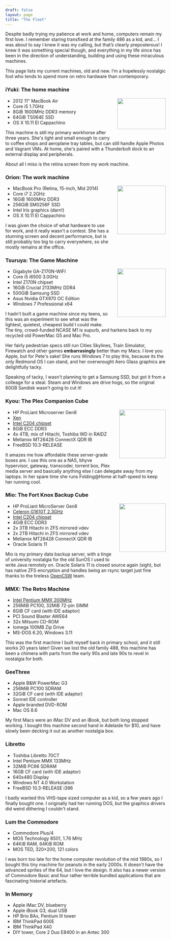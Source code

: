 ```yaml
---
draft: false
layout: page
title: "The Fleet"
---
```

Despite badly trying my patience at work and home, computers remain my first love. I remember staring transfixed at the family 486 as a kid, and… I was about to say I knew it was my calling, but that’s clearly preposterous! I knew it was something special though, and everything in my life since has been in the direction of understanding, building and using these miraculous machines.

This page lists my current machines, old and new. I’m a hopelessly nostalgic fool who tends to spend more on retro hardware than contemporary.

### iYuki: The home machine

<p><img src="https://rubenerd.com/files/2016/fleet-iyuki.jpg" alt="" style="width:152px; height:97px; float:right; margin:0 0 20px 20px;" /></p>

* 2012 11" MacBook Air
* Core i5 1.7GHz
* 8GiB 1600MHz DDR3 memory
* 64GiB TS064E SSD
* OS X 10.11 El Cappachino

This machine is still my primary workhorse after three years. She's light and small enough to carry to coffee shops and aeroplane tray tables, but can still handle Apple Photos and Vagrant VMs. At home, she's paired with a Thunderbolt dock to an external display and peripherals.

About all I miss is the retina screen from my work machine.

### Orion: The work machine

<p><img src="https://rubenerd.com/files/2016/fleet-orion.png" alt="" style="width:152px; float:right; margin:0 0 20px 20px;" /></p>

* MacBook Pro (Retina, 15-inch, Mid 2014)
* Core i7 2.2GHz
* 16GiB 1600MHz DDR3
* 256GiB SM0256F SSD
* Intel Iris graphics (darn!)
* OS X 10.11 El Cappachino

I was given the choice of what hardware to use for work, and it really wasn't a contest. She has a stunning screen and decent performance, but is still probably too big to carry everywhere, so she mostly remains at the office.

### Tsuruya: The Game Machine

<p><img src="https://rubenerd.com/files/2016/fleet-tsuruya.jpg" alt="" style="width:152px; float:right; margin:0 0 20px 20px;" /></p>

* Gigabyte GA-Z170N-WIFI
* Core i5 i6500 3.0GHz
* Intel Z170N chipset
* 16GiB Crucial 2133MHz DDR4
* 500GiB Samsung SSD
* Asus Nvidia GTX970 OC Edition
* Windows 7 Professional x64

I hadn't built a game machine since my teens, so this was an experiment to see what was the lightest, quietest, cheapest build I could make. The tiny, crowd-funded NCASE M1 is supurb, and harkens back to my recycled old PowerMac G5 and Mac Pro.

Her fairly pedestrian specs still run Cities Skylines, Train Simulator, Firewatch and other games **embarrasingly** better than my Macs. I love you Apple, but for Pete's sake! She runs Windows 7 to play this, because its the only Redmond OS I can stand, and her overwrought Aero Glass graphics are delightfully tacky.

Speaking of tacky, I wasn't planning to get a Samsung SSD, but got it from a colleage for a steal. Steam and Windows are drive hogs, so the original 60GB Sandisk wasn't going to cut it!

### Kyou: The Plex Companion Cube

<p><img src="https://rubenerd.com/files/2016/fleet-cube.jpg" alt="" style="width:146px; height:152px; float:right; margin:0 0 20px 20px;" /></p>

* HP ProLiant Microserver Gen8
* [Xen](http://ark.intel.com/products/71074)
* [Intel C204 chipset](http://ark.intel.com/products/52804/Intel-BD82C204-PCH)
* 8GiB ECC DDR3
* 4x 4TB, mix of Hitachi, Toshiba WD in RAIDZ
* Mellanox MT26428 ConnectX QDR IB
* FreeBSD 10.3-RELEASE

It amazes me how affordable these server-grade boxes are. I use this one as a NAS, bhyve hypervisor, gateway, transcoder, torrent box, Plex media server and basically anything else I can delegate away from my laptops. In her spare time she runs Folding@Home at half-speed to keep her running cool.

### Mio: The Fort Knox Backup Cube

<p><img src="https://rubenerd.com/files/2016/fleet-cube.jpg" alt="" style="width:146px; height:152px; float:right; margin:0 0 20px 20px;" /></p>

* HP ProLiant MicroServer Gen8
* [Celeron G1610T 2.3GHz](http://ark.intel.com/products/71074)
* [Intel C204 chipset](http://ark.intel.com/products/52804/Intel-BD82C204-PCH)
* 4GiB ECC DDR3
* 2x 3TB Hitachi in ZFS mirrored vdev
* 2x 2TB Hitachi in ZFS mirrored vdev
* Mellanox MT26428 ConnectX QDR IB
* Oracle Solaris 11

Mio is my primary data backup server, with a tinge of university nostalgia for the old SunOS I used to write Java remotely on. Oracle Solaris 11 is closed source again (sigh), but has native ZFS encryption and handles being an rsync target just fine thanks to the tireless <a href="https://www.opencsw.org/">OpenCSW</a> team.

### MMX: The Retro Machine

* [Intel Pentium MMX 200MHz](http://ark.intel.com/products/49966/Intel-Pentium-Processor-with-MMX-Technology-200-MHz-66-MHz-FSB)
* 256MiB PC100, 32MiB 72-pin SIMM
* 8GiB CF card (with IDE adaptor)
* PCI Sound Blaster AWE64
* 32x Mitsumi CD-ROM
* Iomega 100MB Zip Drive 
* MS-DOS 6.20, Windows 3.11

This was the first machine I built myself back in primary school, and it still works 20 years later! Given we lost the old family 488, this machine has been a chimera with parts from the early 90s and late 90s to revel in nostalgia for both.


### GeeThree

* Apple B&W PowerMac G3
* 256MiB PC100 SDRAM
* 32GiB CF card (with IDE adaptor)
* Sonnet IDE controller
* Apple branded DVD-ROM
* Mac OS 8.6

My first Macs were an iMac DV and an iBook, but both long stopped working. I bought this machine second hand in Adelaide for $10, and have slowly been decking it out as another nostalgia box. 


### Libretto

* Toshiba Libretto 70CT
* Intel Pentium MMX 133MHz
* 32MiB PC66 SDRAM
* 16GB CF card (with IDE adaptor)
* 640x480 Display
* Windows NT 4.0 Workstation
* FreeBSD 10.3-RELEASE i386

I badly wanted this VHS-tape sized computer as a kid, so a few years ago I finally bought one. I originally had her running DOS, but the graphics drivers did weird dithering I couldn't stand.


### Lum the Commodore

* Commodore Plus/4
* MOS Technology 8501, 1.76 MHz
* 64KiB RAM, 64KiB ROM
* MOS TED, 320×200, 121 colors

I was born too late for the home computer revolution of the mid 1980s, so I bought this tiny machine for peanuts in the early 2000s. It doesn't have the advanced sprites of the 64, but I love the design. It also has a newer version of Commodore Basic and four rather terrible bundled applications that are fascinating historial artefacts.


### In Memory

* Apple iMac DV, blueberry
* Apple iBook G3, dual USB
* HP Brio BAx, Pentium III tower
* IBM ThinkPad 600E
* IBM ThinkPad X40
* DIY tower, Core 2 Duo E8400 in an Antec 300

